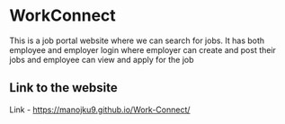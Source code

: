 # WorkConnect 
 This is a job portal website where we can search for jobs. 
 It has both employee and employer login where employer can create and post their jobs and employee can view and apply for the job 

## Link to the website
Link - https://manojku9.github.io/Work-Connect/
